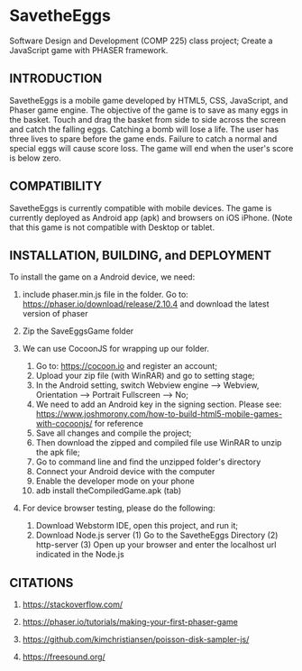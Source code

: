 # SavetheEggs
Software Design and Development (COMP 225) class project; Create a JavaScript game with PHASER framework.

INTRODUCTION
------------

SavetheEggs is a mobile game developed by HTML5, CSS, JavaScript, and Phaser game engine. The objective of the game is to
save as many eggs in the basket. Touch and drag the basket from side to side across the screen and
catch the falling eggs. Catching a bomb will lose a life. The user has three lives to spare before the game ends.
Failure to catch a normal and special eggs will cause score loss. The game will end when the user's score
is below zero.


COMPATIBILITY
-------------

SavetheEggs is currently compatible with mobile devices. The game is currently deployed
as Android app (apk) and browsers on iOS iPhone. (Note that this game is not compatible with Desktop or tablet.


INSTALLATION, BUILDING, and DEPLOYMENT
-------

To install the game on a Android device, we need:
1. include phaser.min.js file in the folder.
   Go to: https://phaser.io/download/release/2.10.4 and download the latest version of phaser

2. Zip the SaveEggsGame folder

3. We can use CocoonJS for wrapping up our folder.
    1) Go to: https://cocoon.io and register an account;
    2) Upload your zip file (with WinRAR) and go to setting stage;
    3) In the Android setting, switch Webview engine --> Webview, Orientation --> Portrait
        Fullscreen --> No;
    4) We need to add an Android key in the signing section. Please see:
    https://www.joshmorony.com/how-to-build-html5-mobile-games-with-cocoonjs/ for reference
    5) Save all changes and compile the project;
    6) Then download the zipped and compiled file use WinRAR to unzip the apk file;
    7) Go to command line and find the unzipped folder's directory
    8) Connect your Android device with the computer
    9) Enable the developer mode on your phone
    10) adb install theCompiledGame.apk (tab)

4. For device browser testing, please do the following:
    1) Download Webstorm IDE, open this project, and run it;
    2) Download Node.js server
       (1) Go to the SavetheEggs Directory
       (2) http-server
       (3) Open up your browser and enter the localhost url indicated in the Node.js

CITATIONS
--------
1) https://stackoverflow.com/

2) https://phaser.io/tutorials/making-your-first-phaser-game

3) https://github.com/kimchristiansen/poisson-disk-sampler-js/

4) https://freesound.org/
